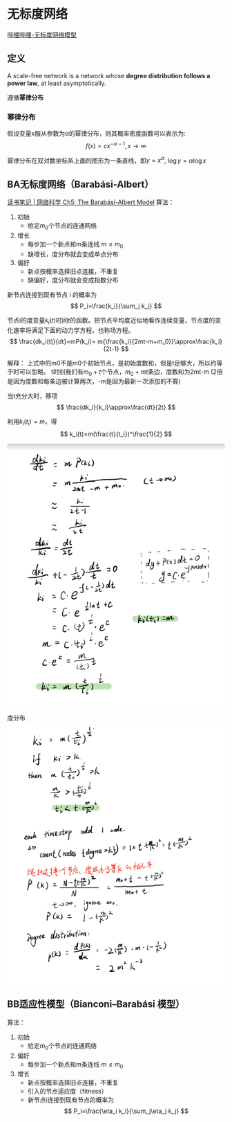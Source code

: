 # 无标度网络
[哔哩哔哩-无标度网络模型](https://www.bilibili.com/video/BV1Dy4y1s7JN/?spm_id_from=333.337.search-card.all.click&vd_source=6beebf17d5aa6fb3d9fb4b629d0b319a)

## 定义
A scale-free network is a network whose **degree distribution follows a power law**, at least asymptotically.

遵循**幂律分布**

### 幂律分布
假设变量x服从参数为α的幂律分布，则其概率密度函数可以表示为:
$$
f(x)=cx^{-\alpha-1}, x\rightarrow\infty
$$

幂律分布在双对数坐标系上画的图形为一条直线，即$y=x^\alpha$, $\log y=\alpha \log x$

## BA无标度网络（Barabási-Albert）
[读书笔记 | 网络科学 Ch5: The Barabási-Albert Model](https://zhuanlan.zhihu.com/p/371735826)
算法：
1. 初始
   * 给定$m_0$个节点的连通网络
2. 增长
   * 每步加一个新点和m条连线 $m\leq m_0$
   * 缺增长，度分布就会变成单点分布
3. 偏好
   * 新点按概率选择旧点连接，不重复
   * 缺偏好，度分布就会变成指数分布

新节点连接到现有节点 i 的概率为
$$
P_i=\frac{k_i}{\sum_j k_j}
$$

节点i的度变量$k_i(t)$时间t的函数。把节点平均度近似地看作连续变量，节点度的变化速率将满足下面的动力学方程，也称场方程。
$$
\frac{dk_i(t)}{dt}=mP(k_i)= m{\frac{k_i}{2mt-m+m_0}}\approx\frac{k_i}{2t-1}
$$

解释：
上式中的m0不是m0个初始节点，是初始度数和，但是t足够大，所以约等于时可以忽略。
t时刻我们有$m_0+t$个节点，$m_0+mt$条边，度数和为2mt-m (2倍是因为度数和每条边被计算两次，-m是因为最新一次添加的不算)

当t充分大时，移项
$$
\frac{dk_i}{k_i}\approx\frac{dt}{2t}
$$

利用$k_i(t_i)=m$，得
$$
k_i(t)=m(\frac{t}{t_i})^\frac{1}{2}
$$

![](_attachments/old/2022-10-25-22-51-33.png)

度分布
![](_attachments/old/2022-10-25-22-52-07.png)


## BB适应性模型（Bianconi–Barabási 模型）
算法：
1. 初始
   * 给定$m_0$个节点的连通网络
2. 偏好
   * 每步加一个新点和m条连线 $m\leq m_0$
3. 增长
   * 新点按概率选择旧点连接，不重复
   * 引入的节点适应度（fitness）
   * 新节点i连接到现有节点的概率为
    $$
    P_i=\frac{\eta_i k_i}{\sum_j\eta_j k_j}
    $$